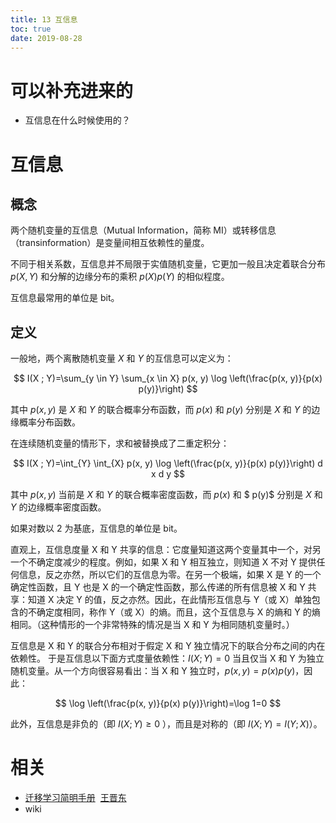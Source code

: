 ```yaml
---
title: 13 互信息
toc: true
date: 2019-08-28
---
```

# 可以补充进来的

- 互信息在什么时候使用的？

# 互信息


## 概念


两个随机变量的互信息（Mutual Information，简称 MI）或转移信息（transinformation）是变量间相互依赖性的量度。

不同于相关系数，互信息并不局限于实值随机变量，它更加一般且决定着联合分布 $p(X,Y)$ 和分解的边缘分布的乘积 $p(X)p(Y)$ 的相似程度。

互信息最常用的单位是 bit。


## 定义


一般地，两个离散随机变量 $X$ 和 $Y$ 的互信息可以定义为：

$$
I(X ; Y)=\sum_{y \in Y} \sum_{x \in X} p(x, y) \log \left(\frac{p(x, y)}{p(x) p(y)}\right)
$$


其中 $p(x,y)$ 是 $X$ 和 $Y$ 的联合概率分布函数，而 $p(x)$ 和 $p(y)$ 分别是 $X$ 和 $Y$ 的边缘概率分布函数。

在连续随机变量的情形下，求和被替换成了二重定积分：

$$
I(X ; Y)=\int_{Y} \int_{X} p(x, y) \log \left(\frac{p(x, y)}{p(x) p(y)}\right) d x d y
$$

其中 $p(x,y)$ 当前是 $X$ 和 $Y$ 的联合概率密度函数，而 $p(x)$ 和 $ p(y)$ 分别是 $X$ 和 $Y$ 的边缘概率密度函数。

如果对数以 2 为基底，互信息的单位是 bit。



直观上，互信息度量 X 和 Y 共享的信息：它度量知道这两个变量其中一个，对另一个不确定度减少的程度。例如，如果 X 和 Y 相互独立，则知道 X 不对 Y 提供任何信息，反之亦然，所以它们的互信息为零。在另一个极端，如果 X 是 Y 的一个确定性函数，且 Y 也是 X 的一个确定性函数，那么传递的所有信息被 X 和 Y 共享：知道 X 决定 Y 的值，反之亦然。因此，在此情形互信息与 Y（或 X）单独包含的不确定度相同，称作 Y（或 X）的熵。而且，这个互信息与 X 的熵和 Y 的熵相同。（这种情形的一个非常特殊的情况是当 X 和 Y 为相同随机变量时。）

互信息是 X 和 Y 的联合分布相对于假定 X 和 Y 独立情况下的联合分布之间的内在依赖性。 于是互信息以下面方式度量依赖性：$I(X; Y) = 0$ 当且仅当 X 和 Y 为独立随机变量。从一个方向很容易看出：当 X 和 Y 独立时，$p(x,y) = p(x) p(y)$，因此：

$$
\log \left(\frac{p(x, y)}{p(x) p(y)}\right)=\log 1=0
$$

此外，互信息是非负的（即 $I(X;Y) ≥ 0$ ），而且是对称的（即 $I(X;Y) = I(Y;X)$）。



# 相关

- [迁移学习简明手册](https://github.com/jindongwang/transferlearning-tutorial)  [王晋东](https://zhuanlan.zhihu.com/p/35352154)
- wiki
